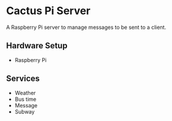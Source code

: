 # Cactus Pi Server #
A Raspberry Pi server to manage messages to be sent to a client.

## Hardware Setup ##
- Raspberry Pi

## Services ##
- Weather
- Bus time
- Message
- Subway
